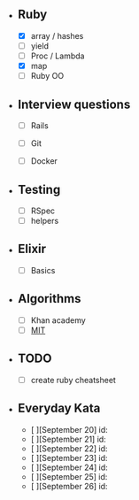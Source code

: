 - ## Ruby
    - [x] array / hashes
    - [ ] yield
    - [ ] Proc / Lambda  
    - [x] map
    - [ ] Ruby OO  

- ## Interview questions
    -  [ ] Rails
    -  [ ] Git
    -  [ ] Docker


- ## Testing
    - [ ] RSpec
    - [ ] helpers

- ## Elixir
    - [ ] Basics

- ## Algorithms
    - [ ] Khan academy
    - [ ] [MIT](https://ocw.mit.edu/courses/electrical-engineering-and-computer-science/6-006-introduction-to-algorithms-fall-2011/exams/)

- ## TODO
    - [ ] create ruby cheatsheet

- ## Everyday Kata
    - [ ][September 20] id:    
    - [ ][September 21] id:    
    - [ ][September 22] id:    
    - [ ][September 23] id:    
    - [ ][September 24] id:    
    - [ ][September 25] id:    
    - [ ][September 26] id:    
